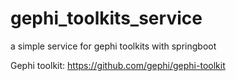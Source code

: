 # gephi_toolkits_service
a simple service for gephi toolkits with springboot
 
Gephi toolkit: https://github.com/gephi/gephi-toolkit
